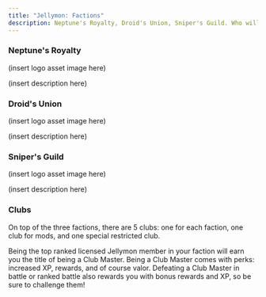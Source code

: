 ```yaml
---
title: "Jellymon: Factions"
description: Neptune's Royalty, Droid's Union, Sniper's Guild. Who will you join?
---
```


### Neptune's Royalty
\(insert logo asset image here\)

\(insert description here\)


### Droid's Union
\(insert logo asset image here\)

\(insert description here\)


### Sniper's Guild
\(insert logo asset image here\)

\(insert description here\)


### Clubs
On top of the three factions, there are 5 clubs: one for each faction, one club for mods, and one special restricted club.

Being the top ranked licensed Jellymon member in your faction will earn you the title of being a Club Master. Being a Club Master comes with perks: increased XP, rewards, and of course valor. Defeating a Club Master in battle or ranked battle also rewards you with bonus rewards and XP, so be sure to challenge them!